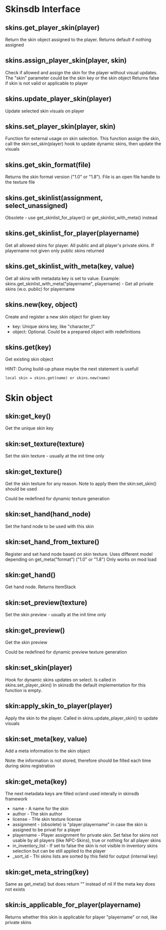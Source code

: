 # Skinsdb Interface

## skins.get_player_skin(player)
Return the skin object assigned to the player. Returns default if nothing assigned

## skins.assign_player_skin(player, skin)
Check if allowed and assign the skin for the player without visual updates. The "skin" parameter could be the skin key or the skin object
Returns false if skin is not valid or applicable to player

## skins.update_player_skin(player)
Update selected skin visuals on player

## skins.set_player_skin(player, skin)
Function for external usage on skin selection. This function assign the skin, call the skin:set_skin(player) hook to update dynamic skins, then update the visuals

## skins.get_skin_format(file)
Returns the skin format version ("1.0" or "1.8"). File is an open file handle to the texture file


## skins.get_skinlist(assignment, select_unassigned)
Obsolete - use get_skinlist_for_player() or get_skinlist_with_meta() instead

## skins.get_skinlist_for_player(playername)
Get all allowed skins for player. All public and all player's private skins. If playername not given only public skins returned

## skins.get_skinlist_with_meta(key, value)
Get all skins with metadata key is set to value. Example:
skins.get_skinlist_with_meta("playername", playername) - Get all private skins (w.o. public) for playername


## skins.new(key, object)
Create and register a new skin object for given key
  - key: Unique skins key, like "character_1"
  - object: Optional. Could be a prepared object with redefinitions

## skins.get(key)
Get existing skin object

HINT: During build-up phase maybe the next statement is usefull
```
local skin = skins.get(name) or skins.new(name)
```


# Skin object

## skin:get_key()
Get the unique skin key

## skin:set_texture(texture)
Set the skin texture - usually at the init time only

## skin:get_texture()
Get the skin texture for any reason. Note to apply them the skin:set_skin() should be used

Could be redefined for dynamic texture generation

## skin:set_hand(hand_node)
Set the hand node to be used with this skin

## skin:set_hand_from_texture()
Register and set hand node based on skin texture.
Uses different model depending on get_meta("format") ("1.0" or "1.8")
Only works on mod load

## skin:get_hand()
Get hand node. Returns ItemStack

## skin:set_preview(texture)
Set the skin preview - usually at the init time only

## skin:get_preview()
Get the skin preview

Could be redefined for dynamic preview texture generation

## skin:set_skin(player)
Hook for dynamic skins updates on select. Is called in skins.set_player_skin()
In skinsdb the default implementation for this function is empty.

## skin:apply_skin_to_player(player)
Apply the skin to the player. Called in skins.update_player_skin() to update visuals

## skin:set_meta(key, value)
Add a meta information to the skin object

Note: the information is not stored, therefore should be filled each time during skins registration

## skin:get_meta(key)
The next metadata keys are filled or/and used interally in skinsdb framework
  - name - A name for the skin
  - author - The skin author
  - license - THe skin texture license
  - assignment - (obsolete) is "player:playername" in case the skin is assigned to be privat for a player
  - playername - Player assignment for private skin. Set false for skins not usable by all players (like NPC-Skins), true or nothing for all player skins
  - in_inventory_list - If set to false the skin is not visible in inventory skins selection but can be still applied to the player
  - _sort_id - Thi skins lists are sorted by this field for output (internal key)

## skin:get_meta_string(key)
Same as get_meta() but does return "" instead of nil if the meta key does not exists

## skin:is_applicable_for_player(playername)
Returns whether this skin is applicable for player "playername" or not, like private skins
